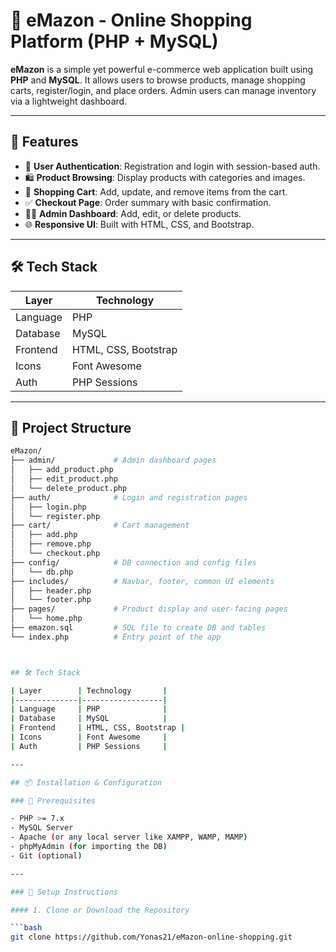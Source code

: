 # 🛒 eMazon - Online Shopping Platform (PHP + MySQL)

**eMazon** is a simple yet powerful e-commerce web application built using **PHP** and **MySQL**. It allows users to browse products, manage shopping carts, register/login, and place orders. Admin users can manage inventory via a lightweight dashboard.

---

## 🚀 Features

- 🧾 **User Authentication**: Registration and login with session-based auth.
- 🛍️ **Product Browsing**: Display products with categories and images.
- 🛒 **Shopping Cart**: Add, update, and remove items from the cart.
- ✅ **Checkout Page**: Order summary with basic confirmation.
- 👨‍💼 **Admin Dashboard**: Add, edit, or delete products.
- 🌐 **Responsive UI**: Built with HTML, CSS, and Bootstrap.

---

## 🛠️ Tech Stack

| Layer        | Technology       |
|--------------|------------------|
| Language     | PHP              |
| Database     | MySQL            |
| Frontend     | HTML, CSS, Bootstrap |
| Icons        | Font Awesome     |
| Auth         | PHP Sessions     |

---

## 📁 Project Structure

```bash
eMazon/
├── admin/             # Admin dashboard pages
│   ├── add_product.php
│   ├── edit_product.php
│   └── delete_product.php
├── auth/              # Login and registration pages
│   ├── login.php
│   └── register.php
├── cart/              # Cart management
│   ├── add.php
│   ├── remove.php
│   └── checkout.php
├── config/            # DB connection and config files
│   └── db.php
├── includes/          # Navbar, footer, common UI elements
│   ├── header.php
│   └── footer.php
├── pages/             # Product display and user-facing pages
│   └── home.php
├── emazon.sql         # SQL file to create DB and tables
└── index.php          # Entry point of the app



## 🛠️ Tech Stack

| Layer        | Technology       |
|--------------|------------------|
| Language     | PHP              |
| Database     | MySQL            |
| Frontend     | HTML, CSS, Bootstrap |
| Icons        | Font Awesome     |
| Auth         | PHP Sessions     |

---

## 📦 Installation & Configuration

### 🧰 Prerequisites

- PHP >= 7.x
- MySQL Server
- Apache (or any local server like XAMPP, WAMP, MAMP)
- phpMyAdmin (for importing the DB)
- Git (optional)

---

### 🔧 Setup Instructions

#### 1. Clone or Download the Repository

```bash
git clone https://github.com/Yonas21/eMazon-online-shopping.git
